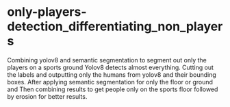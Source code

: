 # only-players-detection_differentiating_non_players

Combining yolov8 and semantic segmentation to segment out only the players on a sports ground
Yolov8 detects almost everything. Cutting out the labels and outputting only the humans from yolov8 and their bounding boxes.
After applying semantic segmentation for only the floor or ground and Then combining results to get people only on the sports floor 
followed by erosion for better results.
